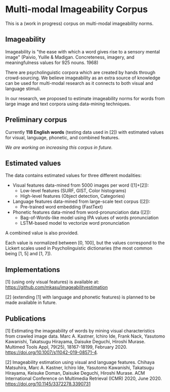 # Multi-modal Imageability Corpus

This is a (work in progress) corpus on multi-modal imageability norms. 

## Imageability 

Imageability is "the ease with which a word gives rise to a sensory mental image" (Paivio, Yuille & Madigan. Concreteness, imagery, and meaningfulness values for 925 nouns. 1968)

There are psycholinguistic corpora which are created by hands through crowd-sourcing. We believe imageability as an extra source of knowledge can be used for multi-modal research as it connects to both visual and language stimuli. 

In our research, we proposed to estimate imageability norms for words from large image and text corpora using data-mining techniques.

## Preliminary corpus

Currently __118 English words__ (testing data used in [2]) with estimated values for visual, language, phonetic, and combined features.

_We are working on increasing this corpus in future._

## Estimated values

The data contains estimated values for three different modalities:

- Visual features data-mined from 5000 images per word ([1]+[2]): 
	- Low-level features (SURF, GIST, Color histograms)
	- High-level features (Object detection, Categories)
- Language features data-mined from large-scale text corpus ([2]):
	- Pre-trained word embedding (FastText)
- Phonetic features data-mined from word-pronunciation data ([2]):
	- Bag-of-Words-like model using IPA values of words pronunciation
	- LSTM-based model to vectorize word pronunciation

A combined value is also provided.

Each value is normalized between [0, 100], but the values correspond to the Lickert scales used in Psycholinguistic dictionaries (the most common being [1, 5] and [1, 7]).

## Implementations

[1] (using only visual features) is available at: https://github.com/mkasu/imageabilityestimation

[2] (extending [1] with language and phonetic features) is planned to be made available in future.

## Publications

[1] Estimating the imageability of words by mining visual characteristics from crawled image data. Marc A. Kastner, Ichiro Ide, Frank Nack, Yasutomo Kawanishi, Takatsugu Hirayama, Daisuke Deguchi, Hiroshi Murase. Multimed Tools Appl, 79(25), 18167-18199, February 2020. https://doi.org/10.1007/s11042-019-08571-4.

[2] Imageability estimation using visual and language features. Chihaya Matsuhira, Marc A. Kastner, Ichiro Ide, Yasutomo Kawanishi, Takatsugu Hirayama, Keisuke Doman, Daisuke Deguchi, Hiroshi Murase. ACM International Conference on Multimedia Retrieval (ICMR) 2020, June 2020. https://doi.org/10.1145/3372278.3390731
